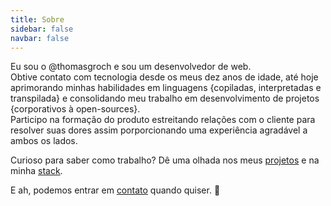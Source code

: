```yaml
---
title: Sobre
sidebar: false
navbar: false
---
```

Eu sou o @thomasgroch e sou um desenvolvedor de web.  
Obtive contato com tecnologia desde os meus dez anos de idade, até hoje aprimorando minhas habilidades em linguagens {copiladas, interpretadas e transpilada} e consolidando meu trabalho em desenvolvimento de projetos {corporativos à open-sources}.  
Participo na formação do produto estreitando relações com o cliente para resolver suas dores assim porporcionando uma experiência agradável a ambos os lados.  
  
Curioso para saber como trabalho? Dê uma olhada nos meus [projetos](projetos.html) e na minha [stack](stack.html).

E ah, podemos entrar em [contato](contato.html) quando quiser. 🙂